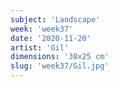 ```yaml
---
subject: 'Landscape'
week: 'week37'
date: '2020-11-20'
artist: 'Gil'
dimensions: '30x25 cm'
slug: 'week37/Gil.jpg'
---
```

